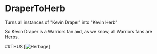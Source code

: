 # DraperToHerb
Turns all instances of "Kevin Draper" into "Kevin Herb"

So Kevin Draper is a Warriors fan and, as we know, all Warriors fans are [Herbs](http://deadspin.com/warriors-fans-are-herbs-1780139242).

##THUS
[![Herbage](http://www.adaptershack.com/m/files/_tmp_phpid4hob_screenshot_2016-06-23_17.04.29.png)]
